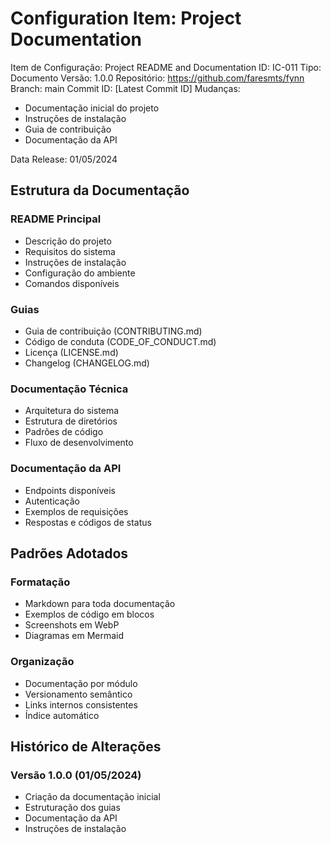 # Configuration Item: Project Documentation

Item de Configuração: Project README and Documentation
ID: IC-011
Tipo: Documento
Versão: 1.0.0
Repositório: https://github.com/faresmts/fynn
Branch: main
Commit ID: [Latest Commit ID]
Mudanças: 
- Documentação inicial do projeto
- Instruções de instalação
- Guia de contribuição
- Documentação da API

Data Release: 01/05/2024

## Estrutura da Documentação

### README Principal
- Descrição do projeto
- Requisitos do sistema
- Instruções de instalação
- Configuração do ambiente
- Comandos disponíveis

### Guias
- Guia de contribuição (CONTRIBUTING.md)
- Código de conduta (CODE_OF_CONDUCT.md)
- Licença (LICENSE.md)
- Changelog (CHANGELOG.md)

### Documentação Técnica
- Arquitetura do sistema
- Estrutura de diretórios
- Padrões de código
- Fluxo de desenvolvimento

### Documentação da API
- Endpoints disponíveis
- Autenticação
- Exemplos de requisições
- Respostas e códigos de status

## Padrões Adotados

### Formatação
- Markdown para toda documentação
- Exemplos de código em blocos
- Screenshots em WebP
- Diagramas em Mermaid

### Organização
- Documentação por módulo
- Versionamento semântico
- Links internos consistentes
- Índice automático

## Histórico de Alterações

### Versão 1.0.0 (01/05/2024)
- Criação da documentação inicial
- Estruturação dos guias
- Documentação da API
- Instruções de instalação 
